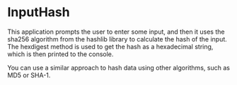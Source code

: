 # InputHash

This application prompts the user to enter some input, and then it uses the sha256 algorithm from the hashlib library to calculate the hash of the input.
The hexdigest method is used to get the hash as a hexadecimal string, which is then printed to the console.

You can use a similar approach to hash data using other algorithms, such as MD5 or SHA-1. 
